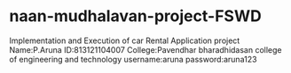 # naan-mudhalavan-project-FSWD
Implementation and Execution of car Rental Application project
Name:P.Aruna
ID:813121104007
College:Pavendhar bharadhidasan college of engineering and technology
username:aruna
password:aruna123
